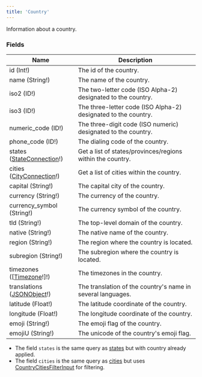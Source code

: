 ```yaml
---
title: 'Country'
---
```


Information about a country.

### Fields

| Name                                               | Description                                                    |
| -------------------------------------------------- | -------------------------------------------------------------- |
| id (Int!)                                          | The id of the country.                                         |
| name (String!)                                     | The name of the country.                                       |
| iso2 (ID!)                                         | The two-letter code (ISO Alpha-2) designated to the country.   |
| iso3 (ID!)                                         | The three-letter code (ISO Alpha-2) designated to the country. |
| numeric_code (ID!)                                 | The three-digit code (ISO numeric) designated to the country.  |
| phone_code (ID!)                                   | The dialing code of the country.                               |
| states ([StateConnection](./state-connection.md)!) | Get a list of states/provinces/regions within the country.     |
| cities ([CityConnection](./city-connection.md)!)   | Get a list of cities within the country.                       |
| capital (String!)                                  | The capital city of the country.                               |
| currency (String!)                                 | The currency of the country.                                   |
| currency_symbol (String!)                          | The currency symbol of the country.                            |
| tld (String!)                                      | The top-level domain of the country.                           |
| native (String!)                                   | The native name of the country.                                |
| region (String!)                                   | The region where the country is located.                       |
| subregion (String!)                                | The subregion where the country is located.                    |
| timezones ([[Timezone](./timezone.md)!]!)          | The timezones in the country.                                  |
| translations ([JSONObject](./json-object.md)!)     | The translation of the country's name in several languages.    |
| latitude (Float!)                                  | The latitude coordinate of the country.                        |
| longitude (Float!)                                 | The longitude coordinate of the country.                       |
| emoji (String!)                                    | The emoji flag of the country.                                 |
| emojiU (String!)                                   | The unicode of the country's emoji flag.                       |

- The field `states` is the same query as [states](../queries/states.md) but with country already applied.
- The field `cities` is the same query as [cities](../queries/cities.md) but uses [CountryCitiesFilterInput](../inputs/country-cities-filter-input.md) for filtering.
